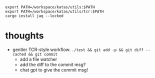```shell
export PATH=/workspace/katas/utils:$PATH
export PATH=/workspace/katas/utils/tcr:$PATH
cargo install jaq --locked
```

# thoughts

-   gentler TCR-style workflow: `./test && git add -p && git diff --cached && git commit`
    -   add a file watcher
    -   add the diff to the commit msg?
    -   chat gpt to give the commit msg!
